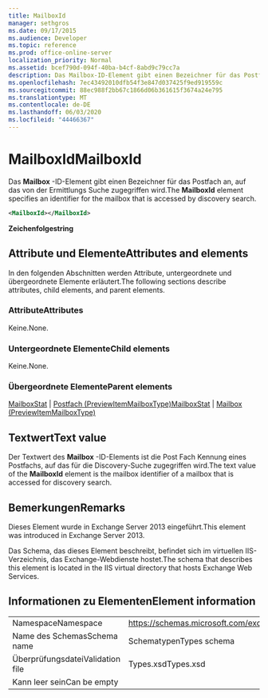 ```yaml
---
title: MailboxId
manager: sethgros
ms.date: 09/17/2015
ms.audience: Developer
ms.topic: reference
ms.prod: office-online-server
localization_priority: Normal
ms.assetid: bcef790d-094f-40ba-b4cf-8abd9c79cc7a
description: Das Mailbox-ID-Element gibt einen Bezeichner für das Postfach an, auf das von der Ermittlungs Suche zugegriffen wird.
ms.openlocfilehash: 7ec43492010dfb54f3e847d037425f9ed919559c
ms.sourcegitcommit: 88ec988f2bb67c1866d06b361615f3674a24e795
ms.translationtype: MT
ms.contentlocale: de-DE
ms.lasthandoff: 06/03/2020
ms.locfileid: "44466367"
---
```

# <a name="mailboxid"></a><span data-ttu-id="2fef9-103">MailboxId</span><span class="sxs-lookup"><span data-stu-id="2fef9-103">MailboxId</span></span>

<span data-ttu-id="2fef9-104">Das **Mailbox** -ID-Element gibt einen Bezeichner für das Postfach an, auf das von der Ermittlungs Suche zugegriffen wird.</span><span class="sxs-lookup"><span data-stu-id="2fef9-104">The **MailboxId** element specifies an identifier for the mailbox that is accessed by discovery search.</span></span> 
  
```XML
<MailboxId></MailboxId>
```

<span data-ttu-id="2fef9-105">**Zeichenfolge**</span><span class="sxs-lookup"><span data-stu-id="2fef9-105">**string**</span></span>

## <a name="attributes-and-elements"></a><span data-ttu-id="2fef9-106">Attribute und Elemente</span><span class="sxs-lookup"><span data-stu-id="2fef9-106">Attributes and elements</span></span>

<span data-ttu-id="2fef9-107">In den folgenden Abschnitten werden Attribute, untergeordnete und übergeordnete Elemente erläutert.</span><span class="sxs-lookup"><span data-stu-id="2fef9-107">The following sections describe attributes, child elements, and parent elements.</span></span>
  
### <a name="attributes"></a><span data-ttu-id="2fef9-108">Attribute</span><span class="sxs-lookup"><span data-stu-id="2fef9-108">Attributes</span></span>

<span data-ttu-id="2fef9-109">Keine.</span><span class="sxs-lookup"><span data-stu-id="2fef9-109">None.</span></span>
  
### <a name="child-elements"></a><span data-ttu-id="2fef9-110">Untergeordnete Elemente</span><span class="sxs-lookup"><span data-stu-id="2fef9-110">Child elements</span></span>

<span data-ttu-id="2fef9-111">Keine.</span><span class="sxs-lookup"><span data-stu-id="2fef9-111">None.</span></span>
  
### <a name="parent-elements"></a><span data-ttu-id="2fef9-112">Übergeordnete Elemente</span><span class="sxs-lookup"><span data-stu-id="2fef9-112">Parent elements</span></span>

<span data-ttu-id="2fef9-113">[MailboxStat](mailboxstat.md)  |  [Postfach (PreviewItemMailboxType)](mailbox-previewitemmailboxtype.md)</span><span class="sxs-lookup"><span data-stu-id="2fef9-113">[MailboxStat](mailboxstat.md) | [Mailbox (PreviewItemMailboxType)](mailbox-previewitemmailboxtype.md)</span></span>
  
## <a name="text-value"></a><span data-ttu-id="2fef9-114">Textwert</span><span class="sxs-lookup"><span data-stu-id="2fef9-114">Text value</span></span>

<span data-ttu-id="2fef9-115">Der Textwert des **Mailbox** -ID-Elements ist die Post Fach Kennung eines Postfachs, auf das für die Discovery-Suche zugegriffen wird.</span><span class="sxs-lookup"><span data-stu-id="2fef9-115">The text value of the **MailboxId** element is the mailbox identifier of a mailbox that is accessed for discovery search.</span></span> 
  
## <a name="remarks"></a><span data-ttu-id="2fef9-116">Bemerkungen</span><span class="sxs-lookup"><span data-stu-id="2fef9-116">Remarks</span></span>

<span data-ttu-id="2fef9-117">Dieses Element wurde in Exchange Server 2013 eingeführt.</span><span class="sxs-lookup"><span data-stu-id="2fef9-117">This element was introduced in Exchange Server 2013.</span></span>
  
<span data-ttu-id="2fef9-118">Das Schema, das dieses Element beschreibt, befindet sich im virtuellen IIS-Verzeichnis, das Exchange-Webdienste hostet.</span><span class="sxs-lookup"><span data-stu-id="2fef9-118">The schema that describes this element is located in the IIS virtual directory that hosts Exchange Web Services.</span></span>
  
## <a name="element-information"></a><span data-ttu-id="2fef9-119">Informationen zu Elementen</span><span class="sxs-lookup"><span data-stu-id="2fef9-119">Element information</span></span>

|||
|:-----|:-----|
|<span data-ttu-id="2fef9-120">Namespace</span><span class="sxs-lookup"><span data-stu-id="2fef9-120">Namespace</span></span>  <br/> |https://schemas.microsoft.com/exchange/services/2006/types  <br/> |
|<span data-ttu-id="2fef9-121">Name des Schemas</span><span class="sxs-lookup"><span data-stu-id="2fef9-121">Schema name</span></span>  <br/> |<span data-ttu-id="2fef9-122">Schematypen</span><span class="sxs-lookup"><span data-stu-id="2fef9-122">Types schema</span></span>  <br/> |
|<span data-ttu-id="2fef9-123">Überprüfungsdatei</span><span class="sxs-lookup"><span data-stu-id="2fef9-123">Validation file</span></span>  <br/> |<span data-ttu-id="2fef9-124">Types.xsd</span><span class="sxs-lookup"><span data-stu-id="2fef9-124">Types.xsd</span></span>  <br/> |
|<span data-ttu-id="2fef9-125">Kann leer sein</span><span class="sxs-lookup"><span data-stu-id="2fef9-125">Can be empty</span></span>  <br/> ||
   

